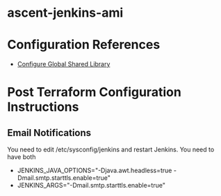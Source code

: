 # ascent-jenkins-ami

# Configuration References
* [Configure Global Shared Library](https://www.diabol.se/blog/programmatically-configure-jenkins-pipeline-shared-groovy-libraries/)

# Post Terraform Configuration Instructions

## Email Notifications
You need to edit /etc/sysconfig/jenkins and restart Jenkins.
You need to have both
* JENKINS_JAVA_OPTIONS="-Djava.awt.headless=true -Dmail.smtp.starttls.enable=true"
* JENKINS_ARGS="-Dmail.smtp.starttls.enable=true"